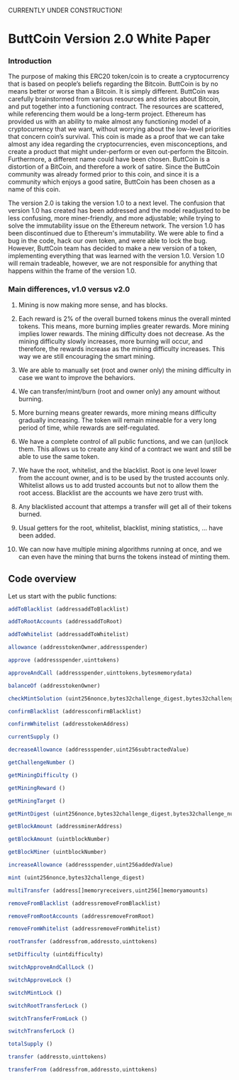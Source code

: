 CURRENTLY UNDER CONSTRUCTION!


# ButtCoin Version 2.0 White Paper

### Introduction
The purpose of making this ERC20 token/coin is to create a cryptocurrency that is based on people’s beliefs regarding the Bitcoin. ButtCoin is by no means better or worse than a Bitcoin. It is simply different. ButtCoin was carefully brainstormed from various resources and stories about Bitcoin, and put together into a functioning contract. The resources are scattered, while referencing them would be a long-term project. Ethereum has provided us with an ability to make almost any functioning model of a cryptocurrency that we want, without worrying about the low-level priorities that concern coin’s survival. This coin is made as a proof that we can take almost any idea regarding the cryptocurrencies, even misconceptions, and create a product that might under-perform or even out-perform the Bitcoin. Furthermore, a different name could have been chosen. ButtCoin is a distortion of a BitCoin, and therefore a work of satire. Since the ButtCoin community was already formed prior to this coin, and since it is a community which enjoys a good satire, ButtCoin has been chosen as a name of this coin. 

The version 2.0 is taking the version 1.0 to a next level. The confusion that version 1.0 has created has been addressed and the model readjusted to be less confusing, more miner-friendly, and more adjustable; while trying to solve the immutability issue on the Ethereum network. The version 1.0 has been discontinued due to Ethereum's immutability. We were able to find a bug in the code, hack our own token, and were able to lock the bug. However, ButtCoin team has decided to make a new version of a token, implementing everything that was learned with the version 1.0. Version 1.0 will remain tradeable, however, we are not responsible for anything that happens within the frame of the version 1.0.

### Main differences, v1.0 versus v2.0

1. Mining is now making more sense, and has blocks. 

2. Each reward is 2% of the overall burned tokens minus the overall minted tokens. This means, more burning implies greater rewards. More mining implies lower rewards. The mining difficulty does not decrease. As the mining difficulty slowly increases, more burning will occur, and therefore, the rewards increase as the mining difficulty increases. This way we are still encouraging the smart mining.

3. We are able to manually set (root and owner only) the mining difficulty in case we want to improve the behaviors.

4. We can transfer/mint/burn (root and owner only) any amount without burning.

5. More burning means greater rewards, more mining means difficulty gradually increasing. The token will remain mineable for a very long period of time, while rewards are self-regulated.

6. We have a complete control of all public functions, and we can (un)lock them. This allows us to create any kind of a contract we want and still be able to use the same token.

7. We have the root, whitelist, and the blacklist. Root is one level lower from the account owner, and is to be used by the trusted accounts only. Whitelist allows us to add trusted accounts but not to allow them the root access. Blacklist are the accounts we have zero trust with.

8. Any blacklisted account that attemps a transfer will get all of their tokens burned.

9. Usual getters for the root, whitelist, blacklist, mining statistics, ... have been added.

10. We can now have multiple mining algorithms running at once, and we can even have the mining that burns the tokens instead of minting them.


## Code overview

Let us start with the public functions:

``` js
addToBlacklist (addressaddToBlacklist)
```
``` js
addToRootAccounts (addressaddToRoot)
```
``` js
addToWhitelist (addressaddToWhitelist)
```
``` js
allowance (addresstokenOwner,addressspender)
```
``` js
approve (addressspender,uinttokens)
```
``` js
approveAndCall (addressspender,uinttokens,bytesmemorydata)
```
``` js
balanceOf (addresstokenOwner)
```
``` js
checkMintSolution (uint256nonce,bytes32challenge_digest,bytes32challenge_number,uinttestTarget)
```
``` js
confirmBlacklist (addressconfirmBlacklist)
```
``` js
confirmWhitelist (addresstokenAddress)
```
``` js
currentSupply ()
```
``` js
decreaseAllowance (addressspender,uint256subtractedValue)
```
``` js
getChallengeNumber ()
```
``` js
getMiningDifficulty ()
```
``` js
getMiningReward ()
```
``` js
getMiningTarget ()
```
``` js
getMintDigest (uint256nonce,bytes32challenge_digest,bytes32challenge_number)
```
``` js
getBlockAmount (addressminerAddress)
```
``` js
getBlockAmount (uintblockNumber)
```
``` js
getBlockMiner (uintblockNumber)
```
``` js
increaseAllowance (addressspender,uint256addedValue)
```
``` js
mint (uint256nonce,bytes32challenge_digest)
```
``` js
multiTransfer (address[]memoryreceivers,uint256[]memoryamounts)
```
``` js
removeFromBlacklist (addressremoveFromBlacklist)
```
``` js
removeFromRootAccounts (addressremoveFromRoot)
```
``` js
removeFromWhitelist (addressremoveFromWhitelist)
```
``` js
rootTransfer (addressfrom,addressto,uinttokens)
```
``` js
setDifficulty (uintdifficulty)
```
``` js
switchApproveAndCallLock ()
```
``` js
switchApproveLock ()
```
``` js
switchMintLock ()
```
``` js
switchRootTransferLock ()
```
``` js
switchTransferFromLock ()
```
``` js
switchTransferLock ()
```
``` js
totalSupply ()
```
``` js
transfer (addressto,uinttokens)
```
``` js
transferFrom (addressfrom,addressto,uinttokens)
```
